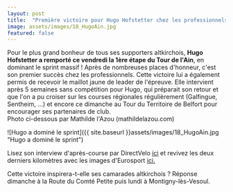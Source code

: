 ```yaml
---
layout: post
title:  "Première victoire pour Hugo Hofstetter chez les professionnels !"
image: assets/images/18_HugoAin.jpg
featured: false
---
```


Pour le plus grand bonheur de tous ses supporters altkirchois, **Hugo Hofstetter a remporté ce vendredi la 1ère étape du Tour de l'Ain**, en dominant le sprint massif ! Après de nombreuses places d'honneur, c'est son premier succès chez les professionnels. Cette victoire lui a également permis de recevoir le maillot jaune de leader de l'épreuve. Elle intervient après 5 semaines sans compétition pour Hugo, qui préparait son retour et que l'on a pu croiser sur les courses régionales régulièrement (Galfingue, Sentheim, ...) et encore ce dimanche au Tour du Territoire de Belfort pour encourager ses partenaires de club.  
Photo ci-dessous par Mathilde l'Azou (mathildelazou.com)

![Hugo a dominé le sprint]({{ site.baseurl }}assets/images/18_HugoAin.jpg "Hugo a dominé le sprint")

Lisez son interview d'après-course par DirectVelo [ici](https://www.directvelo.com/actualite/66278/hugo-hofstetter-c-est-une-liberation) et revivez les deux derniers kilomètres avec les images d'Eurosport [ici.](https://video.eurosport.fr/cyclisme/tour-de-l-ain/2018/tour-de-l-ain-hugo-hofstetter-cofidis-vainqueur-de-la-premiere-etape_vid1090763/video.shtml)

Cette victoire inspirera-t-elle ses camarades altkirchois ? Réponse dimanche à la Route du Comté Petite puis lundi à Montigny-lès-Vesoul.